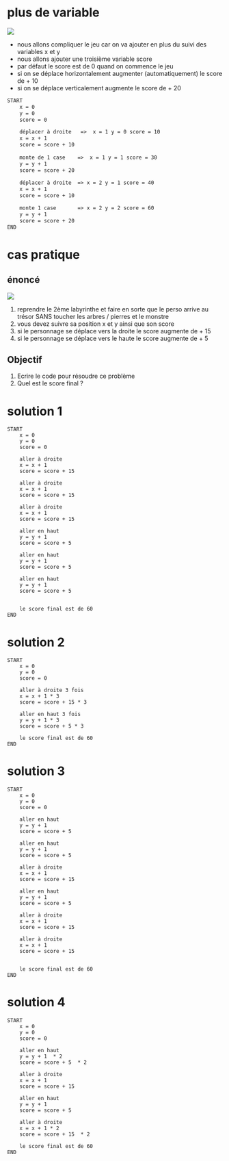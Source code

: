 # plus de variable 

![](https://user.oc-static.com/upload/2022/03/24/16481137434451_FR_4366701_ALGO_STATICS_P1C3-1.jpg)

- nous allons compliquer le jeu car on va ajouter en plus du suivi des variables x et y 
- nous allons ajouter une troisième variable score 
- par défaut le score est de 0 quand on commence le jeu
- si on se déplace horizontalement augmenter (automatiquement) le score de + 10
- si on se déplace verticalement augmente le score de + 20 


```txt
START
    x = 0
    y = 0
    score = 0 

    déplacer à droite   =>  x = 1 y = 0 score = 10 
    x = x + 1
    score = score + 10 
    
    monte de 1 case    =>  x = 1 y = 1 score = 30
    y = y + 1
    score = score + 20 
    
    déplacer à droite  => x = 2 y = 1 score = 40
    x = x + 1
    score = score + 10

    monte 1 case       => x = 2 y = 2 score = 60
    y = y + 1
    score = score + 20
END 
```

# cas pratique 

## énoncé

![](https://user.oc-static.com/upload/2022/03/24/16481140439378_FR_4366701_ALGO_STATICS_P1C3-2.jpg)

1. reprendre le 2ème labyrinthe et faire en sorte que le perso arrive au trésor SANS toucher les arbres / pierres et le monstre
1. vous devez suivre sa position x et y ainsi que son score
1. si le personnage se déplace vers la droite le score augmente de + 15  
1. si le personnage se déplace vers le haute le score augmente de + 5

## Objectif 

1. Ecrire le code pour résoudre ce problème 
1. Quel est le score final ? 


# solution 1

```
START
    x = 0
    y = 0
    score = 0

    aller à droite
    x = x + 1
    score = score + 15
    
    aller à droite
    x = x + 1
    score = score + 15

    aller à droite
    x = x + 1
    score = score + 15

    aller en haut
    y = y + 1
    score = score + 5

    aller en haut
    y = y + 1
    score = score + 5

    aller en haut
    y = y + 1
    score = score + 5
    

    le score final est de 60 
END
```


# solution 2

```
START
    x = 0
    y = 0
    score = 0

    aller à droite 3 fois
    x = x + 1 * 3
    score = score + 15 * 3

    aller en haut 3 fois
    y = y + 1 * 3
    score = score + 5 * 3
    
    le score final est de 60 
END
```


# solution 3

```
START
    x = 0
    y = 0
    score = 0

    aller en haut
    y = y + 1 
    score = score + 5 
    
    aller en haut
    y = y + 1 
    score = score + 5 
    
    aller à droite
    x = x + 1 
    score = score + 15 

    aller en haut
    y = y + 1 
    score = score + 5 
    
    aller à droite
    x = x + 1 
    score = score + 15 

    aller à droite
    x = x + 1 
    score = score + 15 


    le score final est de 60 
END
```


# solution 4

```
START
    x = 0
    y = 0
    score = 0

    aller en haut
    y = y + 1  * 2
    score = score + 5  * 2
    
    aller à droite
    x = x + 1 
    score = score + 15 

    aller en haut
    y = y + 1 
    score = score + 5 
    
    aller à droite
    x = x + 1 * 2
    score = score + 15  * 2

    le score final est de 60 
END
```
